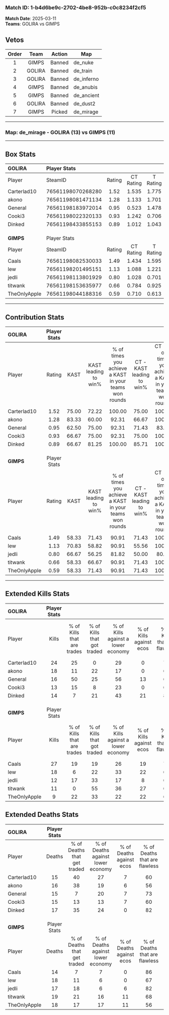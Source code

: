 ### Match ID: 1-b4d6be9c-2702-4be8-952b-c0c8234f2cf5  
**Match Date**: 2025-03-11  
**Teams**: GOLIRA vs GIMPS  

## Vetos  

| Order | Team | Action | Map |
| :---: | :--: | :----: | --- |
| 1 | GIMPS | Banned | de_nuke |
| 2 | GOLIRA | Banned | de_train |
| 3 | GOLIRA | Banned | de_inferno |
| 4 | GIMPS | Banned | de_anubis |
| 5 | GIMPS | Banned | de_ancient |
| 6 | GOLIRA | Banned | de_dust2 |
| 7 | GIMPS | Picked | de_mirage |

---  

### **Map**: de_mirage - GOLIRA (13) vs GIMPS (11)  
---  

## Box Stats  

| **GOLIRA**   | Player Stats      |        |           |          |       |       |       |         |        |      |     |
| :- | :- | :-: | :-: | :-: | :-: | :-: | :-: | :-: | :-: | :-: | :-: |
| Player       | SteamID           | Rating | CT Rating | T Rating | KAST  |  ADR  | Kills | Assists | Deaths | K/D  | HS% |
| Carterlad10  | 76561198070268280 |  1.52  |   1.535   |  1.775   | 75.00 | 110.8 |  24   |    6    |   15   | 1.60 | 50  |
| akono        | 76561198081471134 |  1.28  |   1.133   |  1.701   | 83.33 | 89.9  |  18   |    8    |   16   | 1.13 | 66  |
| General      | 76561198183972014 |  0.95  |   0.523   |  1.478   | 62.50 | 56.6  |  16   |    1    |   15   | 1.07 | 43  |
| Cooki3       | 76561198022320133 |  0.93  |   1.242   |  0.706   | 66.67 | 67.9  |  13   |    7    |   15   | 0.87 | 69  |
| Dinked       | 76561198433855153 |  0.89  |   1.012   |  1.043   | 66.67 | 62.1  |  14   |    4    |   17   | 0.82 | 35  |
|              |                   |        |           |          |       |       |       |         |        |      |     |
|              |                   |        |           |          |       |       |       |         |        |      |     |
|              |                   |        |           |          |       |       |       |         |        |      |     |
| **GIMPS**    | Player Stats      |        |           |          |       |       |       |         |        |      |     |
| Player       | SteamID           | Rating | CT Rating | T Rating | KAST  |  ADR  | Kills | Assists | Deaths | K/D  | HS% |
| Caals        | 76561198082530033 |  1.49  |   1.434   |  1.595   | 58.33 | 104.1 |  27   |    1    |   14   | 1.93 | 44  |
| lew          | 76561198201495151 |  1.13  |   1.088   |  1.221   | 70.83 | 87.6  |  18   |    6    |   18   | 1.00 | 72  |
| jedli        | 76561198113801929 |  0.80  |   1.028   |  0.701   | 66.67 | 58.3  |  12   |    2    |   17   | 0.71 | 41  |
| titwank      | 76561198153635977 |  0.66  |   0.784   |  0.925   | 58.33 | 56.4  |  11   |    5    |   19   | 0.58 | 81  |
| TheOnlyApple | 76561198044188316 |  0.59  |   0.710   |  0.613   | 58.33 | 45.6  |   9   |    9    |   18   | 0.50 | 77  |
---  

## Contribution Stats  

| **GOLIRA**   | Player Stats |       |                      |                                                        |                           |                                                             |                          |                                                            |
| :- | :-: | :-: | :-: | :-: | :-: | :-: | :-: | :-: |
| Player       |    Rating    | KAST  | KAST leading to win% | % of times you achieve a KAST in your teams won rounds | CT - KAST leading to win% | CT - % of times you achieve a KAST in your teams won rounds | T - KAST leading to win% | T - % of times you achieve a KAST in your teams won rounds |
| Carterlad10  |     1.52     | 75.00 |        72.22         |                         100.00                         |           75.00           |                           100.00                            |          70.00           |                           100.00                           |
| akono        |     1.28     | 83.33 |        60.00         |                         92.31                          |           66.67           |                           100.00                            |          54.55           |                           85.71                            |
| General      |     0.95     | 62.50 |        75.00         |                         92.31                          |           71.43           |                            83.33                            |          77.78           |                           100.00                           |
| Cooki3       |     0.93     | 66.67 |        75.00         |                         92.31                          |           75.00           |                           100.00                            |          75.00           |                           85.71                            |
| Dinked       |     0.89     | 66.67 |        81.25         |                         100.00                         |           85.71           |                           100.00                            |          77.78           |                           100.00                           |
|              |              |       |                      |                                                        |                           |                                                             |                          |                                                            |
|              |              |       |                      |                                                        |                           |                                                             |                          |                                                            |
|              |              |       |                      |                                                        |                           |                                                             |                          |                                                            |
| **GIMPS**    | Player Stats |       |                      |                                                        |                           |                                                             |                          |                                                            |
| Player       |    Rating    | KAST  | KAST leading to win% | % of times you achieve a KAST in your teams won rounds | CT - KAST leading to win% | CT - % of times you achieve a KAST in your teams won rounds | T - KAST leading to win% | T - % of times you achieve a KAST in your teams won rounds |
| Caals        |     1.49     | 58.33 |        71.43         |                         90.91                          |           71.43           |                           100.00                            |          71.43           |                           83.33                            |
| lew          |     1.13     | 70.83 |        58.82         |                         90.91                          |           55.56           |                           100.00                            |          62.50           |                           83.33                            |
| jedli        |     0.80     | 66.67 |        56.25         |                         81.82                          |           50.00           |                            80.00                            |          62.50           |                           83.33                            |
| titwank      |     0.66     | 58.33 |        66.67         |                         90.91                          |           71.43           |                           100.00                            |          62.50           |                           83.33                            |
| TheOnlyApple |     0.59     | 58.33 |        71.43         |                         90.91                          |           71.43           |                           100.00                            |          71.43           |                           83.33                            |
---  

## Extended Kills Stats  

| **GOLIRA**   | Player Stats |                            |                            |                                    |                         |                              |                                 |                                       |                    |           |
| :- | :-: | :-: | :-: | :-: | :-: | :-: | :-: | :-: | :-: | :-: |
| Player       |    Kills     | % of Kills that are trades | % of Kills that got traded | % of Kills against a lower economy | % of Kills against ecos | % of Kills that are flawless | % of Kills that are close duels | % of Kills that are assisted by flash | Pistol Round Kills | AWP Kills |
| Carterlad10  |      24      |             25             |             0              |                 29                 |            0            |              71              |                0                |                   4                   |         1          |     0     |
| akono        |      18      |             11             |             22             |                 17                 |            0            |              61              |                0                |                   0                   |         0          |     0     |
| General      |      16      |             50             |             25             |                 56                 |           13            |              63              |                0                |                  13                   |         0          |     0     |
| Cooki3       |      13      |             15             |             8              |                 23                 |            0            |              69              |                8                |                   0                   |         0          |     0     |
| Dinked       |      14      |             7              |             21             |                 43                 |           21            |              86              |                0                |                   7                   |         2          |     8     |
|              |              |                            |                            |                                    |                         |                              |                                 |                                       |                    |           |
|              |              |                            |                            |                                    |                         |                              |                                 |                                       |                    |           |
|              |              |                            |                            |                                    |                         |                              |                                 |                                       |                    |           |
| **GIMPS**    | Player Stats |                            |                            |                                    |                         |                              |                                 |                                       |                    |           |
| Player       |    Kills     | % of Kills that are trades | % of Kills that got traded | % of Kills against a lower economy | % of Kills against ecos | % of Kills that are flawless | % of Kills that are close duels | % of Kills that are assisted by flash | Pistol Round Kills | AWP Kills |
| Caals        |      27      |             19             |             19             |                 26                 |           19            |              74              |                4                |                   7                   |         3          |     0     |
| lew          |      18      |             6              |             22             |                 33                 |           22            |              67              |                6                |                   0                   |         2          |     0     |
| jedli        |      12      |             17             |             33             |                 17                 |            8            |              67              |                0                |                   8                   |         1          |     3     |
| titwank      |      11      |             0              |             55             |                 36                 |           27            |              64              |                0                |                   0                   |         4          |     0     |
| TheOnlyApple |      9       |             22             |             33             |                 22                 |           22            |              67              |               11                |                   0                   |         0          |     0     |
## Extended Deaths Stats  

| **GOLIRA**   | Player Stats |                             |                                   |                          |                               |                            |                           |               |
| :- | :-: | :-: | :-: | :-: | :-: | :-: | :-: | :-: |
| Player       |    Deaths    | % of Deaths that get traded | % of Deaths against lower economy | % of Deaths against ecos | % of Deaths that are flawless | % of Deaths that are close | % of Deaths while blinded | Deaths to AWP |
| Carterlad10  |      15      |             40              |                27                 |            7             |              60               |             7              |             0             |       0       |
| akono        |      16      |             38              |                19                 |            6             |              56               |             6              |             0             |       0       |
| General      |      15      |              7              |                20                 |            7             |              73               |             0              |             7             |       1       |
| Cooki3       |      15      |             13              |                13                 |            7             |              60               |             7              |             0             |       1       |
| Dinked       |      17      |             35              |                24                 |            0             |              82               |             0              |            12             |       1       |
|              |              |                             |                                   |                          |                               |                            |                           |               |
|              |              |                             |                                   |                          |                               |                            |                           |               |
|              |              |                             |                                   |                          |                               |                            |                           |               |
| **GIMPS**    | Player Stats |                             |                                   |                          |                               |                            |                           |               |
| Player       |    Deaths    | % of Deaths that get traded | % of Deaths against lower economy | % of Deaths against ecos | % of Deaths that are flawless | % of Deaths that are close | % of Deaths while blinded | Deaths to AWP |
| Caals        |      14      |              7              |                 7                 |            0             |              86               |             7              |             0             |       1       |
| lew          |      18      |             11              |                 6                 |            0             |              67               |             0              |             0             |       2       |
| jedli        |      17      |             18              |                 6                 |            6             |              82               |             0              |            12             |       2       |
| titwank      |      19      |             21              |                16                 |            11            |              68               |             0              |             5             |       2       |
| TheOnlyApple |      18      |             17              |                17                 |            11            |              56               |             0              |             6             |       1       |
